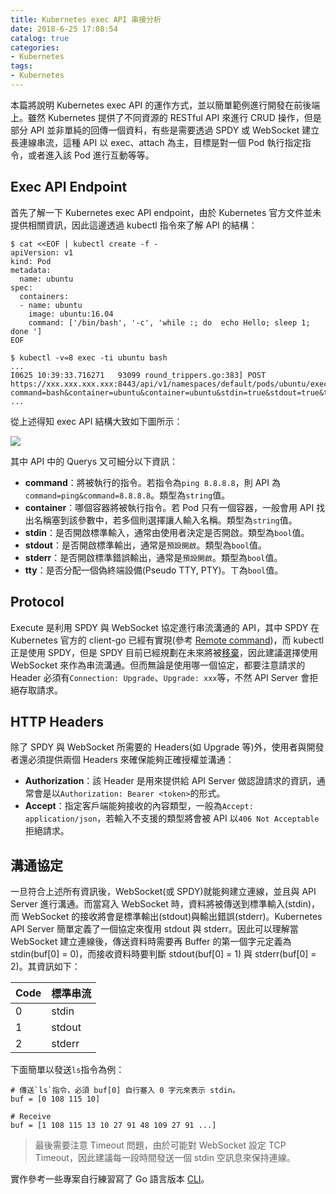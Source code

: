 ```yaml
---
title: Kubernetes exec API 串接分析
date: 2018-6-25 17:08:54
catalog: true
categories:
- Kubernetes
tags:
- Kubernetes
---
```

本篇將說明 Kubernetes exec API 的運作方式，並以簡單範例進行開發在前後端上。雖然 Kubernetes 提供了不同資源的 RESTful API 來進行 CRUD 操作，但是部分 API 並非單純的回傳一個資料，有些是需要透過 SPDY 或 WebSocket 建立長連線串流，這種 API 以 exec、attach 為主，目標是對一個 Pod 執行指定指令，或者進入該 Pod 進行互動等等。

<!---more-->

## Exec API Endpoint
首先了解一下 Kubernetes exec API endpoint，由於 Kubernetes 官方文件並未提供相關資訊，因此這邊透過 kubectl 指令來了解 API 的結構：
```shell=
$ cat <<EOF | kubectl create -f -
apiVersion: v1
kind: Pod
metadata:
  name: ubuntu
spec:
  containers:
  - name: ubuntu
    image: ubuntu:16.04
    command: ['/bin/bash', '-c', 'while :; do  echo Hello; sleep 1; done ']
EOF

$ kubectl -v=8 exec -ti ubuntu bash
...
I0625 10:39:33.716271   93099 round_trippers.go:383] POST https://xxx.xxx.xxx.xxx:8443/api/v1/namespaces/default/pods/ubuntu/exec?command=bash&container=ubuntu&container=ubuntu&stdin=true&stdout=true&tty=true
...
```

從上述得知 exec API 結構大致如下圖所示：

![](https://i.imgur.com/wMcqqMe.png)

其中 API 中的 Querys 又可細分以下資訊：
* **command**：將被執行的指令。若指令為`ping 8.8.8.8`，則 API 為`command=ping&command=8.8.8.8`。類型為`string`值。
* **container**：哪個容器將被執行指令。若 Pod 只有一個容器，一般會用 API 找出名稱塞到該參數中，若多個則選擇讓人輸入名稱。類型為`string`值。
* **stdin**：是否開啟標準輸入，通常由使用者決定是否開啟。類型為`bool`值。
* **stdout**：是否開啟標準輸出，通常是`預設開啟`。類型為`bool`值。
* **stderr**：是否開啟標準錯誤輸出，通常是`預設開啟`。類型為`bool`值。
* **tty**：是否分配一個偽終端設備(Pseudo TTY, PTY)。ㄒ為`bool`值。

## Protocol
Execute 是利用 SPDY 與 WebSocket 協定進行串流溝通的 API，其中 SPDY 在 Kubernetes 官方的 client-go 已經有實現(參考 [Remote command](https://github.com/kubernetes/client-go/blob/master/tools/remotecommand/remotecommand.go))，而 kubectl 正是使用 SPDY，但是 SPDY 目前已經規劃在未來將被[移棄](https://github.com/kubernetes/features/issues/384)，因此建議選擇使用 WebSocket 來作為串流溝通。但而無論是使用哪一個協定，都要注意請求的 Header 必須有`Connection: Upgrade`、`Upgrade: xxx`等，不然 API Server 會拒絕存取請求。

## HTTP Headers
除了 SPDY 與 WebSocket 所需要的 Headers(如 Upgrade 等)外，使用者與開發者還必須提供兩個 Headers 來確保能夠正確授權並溝通：

* **Authorization**：該 Header 是用來提供給 API Server 做認證請求的資訊，通常會是以`Authorization: Bearer <token>`的形式。
* **Accept**：指定客戶端能夠接收的內容類型，一般為`Accept: application/json`，若輸入不支援的類型將會被 API 以`406 Not Acceptable` 拒絕請求。

## 溝通協定
一旦符合上述所有資訊後，WebSocket(或 SPDY)就能夠建立連線，並且與 API Server 進行溝通。而當寫入 WebSocket 時，資料將被傳送到標準輸入(stdin)，而 WebSocket 的接收將會是標準輸出(stdout)與輸出錯誤(stderr)。Kubernetes API Server 簡單定義了一個協定來復用 stdout 與 stderr。因此可以理解當 WebSocket 建立連線後，傳送資料時需要再 Buffer 的第一個字元定義為 stdin(buf[0] = 0)，而接收資料時要判斷 stdout(buf[0] = 1) 與 stderr(buf[0] = 2)。其資訊如下：

| Code | 標準串流 |
|------|---------|
| 0    | stdin   |
| 1    | stdout  |
| 2    | stderr  |

下面簡單以發送`ls`指令為例：

```shell=
# 傳送`ls`指令，必須 buf[0] 自行塞入 0 字元來表示 stdin。
buf = [0 108 115 10]

# Receive
buf = [1 108 115 13 10 27 91 48 109 27 91 ...]
```
> 最後需要注意 Timeout 問題，由於可能對 WebSocket 設定 TCP Timeout，因此建議每一段時間發送一個 stdin 空訊息來保持連線。

實作參考一些專案自行練習寫了 Go 語言版本 [CLI](https://github.com/kairen/k8s-ws-exec)。
